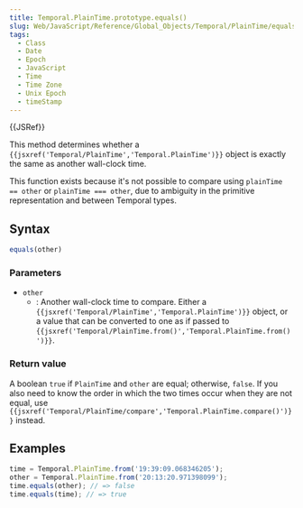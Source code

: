 ```yaml
---
title: Temporal.PlainTime.prototype.equals()
slug: Web/JavaScript/Reference/Global_Objects/Temporal/PlainTime/equals
tags:
  - Class
  - Date
  - Epoch
  - JavaScript
  - Time
  - Time Zone
  - Unix Epoch
  - timeStamp
---
```

{{JSRef}}

<p class="summary"><span class="seoSummary">This method determines whether a <code>{{jsxref('Temporal/PlainTime','Temporal.PlainTime')}}</code> object is exactly the same as another wall-clock time.</span></p>

This function exists because it's not possible to compare using
`plainTime == other` or `plainTime === other`, due to ambiguity in the primitive
representation and between Temporal types.

## Syntax

```js
equals(other)
```

### Parameters

- `other`
  - : Another wall-clock time to compare. Either a
    `{{jsxref('Temporal/PlainTime','Temporal.PlainTime')}}`
    object, or a value that can be converted to one as if passed to
    `{{jsxref('Temporal/PlainTime.from()','Temporal.PlainTime.from()')}}`.

### Return value

A boolean `true` if `PlainTime` and `other` are equal; otherwise, `false`. If
you also need to know the order in which the two times occur when they are not
equal, use
`{{jsxref('Temporal/PlainTime/compare','Temporal.PlainTime.compare()')}}`
instead.

## Examples

```js
time = Temporal.PlainTime.from('19:39:09.068346205');
other = Temporal.PlainTime.from('20:13:20.971398099');
time.equals(other); // => false
time.equals(time); // => true
```

